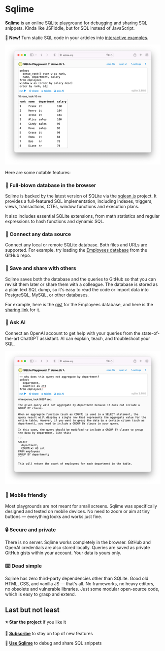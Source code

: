 # Sqlime

**[Sqlime](http://sqlime.org/)** is an online SQLite playground for debugging and sharing SQL snippets. Kinda like JSFiddle, but for SQL instead of JavaScript.

🌟 **New!** Turn static SQL code in your articles into [interactive examples](https://codapi.org/sqlite/).

<a href="https://sqlime.org/">
    <img src="./img/sqlime.jpg" alt="Sqlime" width="600">
</a>

Here are some notable features:

### 🔋 Full-blown database in the browser

Sqlime is backed by the latest version of SQLite via the [sqlean.js](https://github.com/nalgeon/sqlean.js) project. It provides a full-featured SQL implementation, including indexes, triggers, views, transactions, CTEs, window functions and execution plans.

It also includes essential SQLite extensions, from math statistics and regular expressions to hash functions and dynamic SQL.

### 🔌 Connect any data source

Connect any local or remote SQLite database. Both files and URLs are supported. For example, try loading the [Employees database](http://sqlime.org/#https://raw.githubusercontent.com/nalgeon/sqliter/main/employees.en.db) from the GitHub repo.

### 🔗 Save and share with others

Sqlime saves both the database and the queries to GitHub so that you can revisit them later or share them with a colleague. The database is stored as a plain text SQL dump, so it's easy to read the code or import data into PostgreSQL, MySQL, or other databases.

For example, here is the [gist](https://gist.github.com/nalgeon/e012594111ce51f91590c4737e41a046) for the Employees database, and here is the [sharing link](https://sqlime.org/#gist:e012594111ce51f91590c4737e41a046) for it.

### 🤖 Ask AI

Connect an OpenAI account to get help with your queries from the state-of-the-art ChatGPT assistant. AI can explain, teach, and troubleshoot your SQL.

<img src="./img/sqlime-ai.jpg" alt="Ask AI" width="600">

### 📱 Mobile friendly

Most playgrounds are not meant for small screens. Sqlime was specifically designed and tested on mobile devices. No need to zoom or aim at tiny buttons — everything looks and works just fine.

### 🔒 Secure and private

There is no server. Sqlime works completely in the browser. GitHub and OpenAI credentials are also stored locally. Queries are saved as private GitHub gists within your account. Your data is yours only.

### ⌨️ Dead simple

Sqlime has zero third-party dependencies other than SQLite. Good old HTML, CSS, and vanilla JS — that's all. No frameworks, no heavy editors, no obsolete and vulnerable libraries. Just some modular open-source code, which is easy to grasp and extend.

## Last but not least

**⭐️ Star the project** if you like it

🚀 [**Subscribe**](https://antonz.org/subscribe/) to stay on top of new features

🍋 [**Use Sqlime**](https://sqlime.org/) to debug and share SQL snippets
